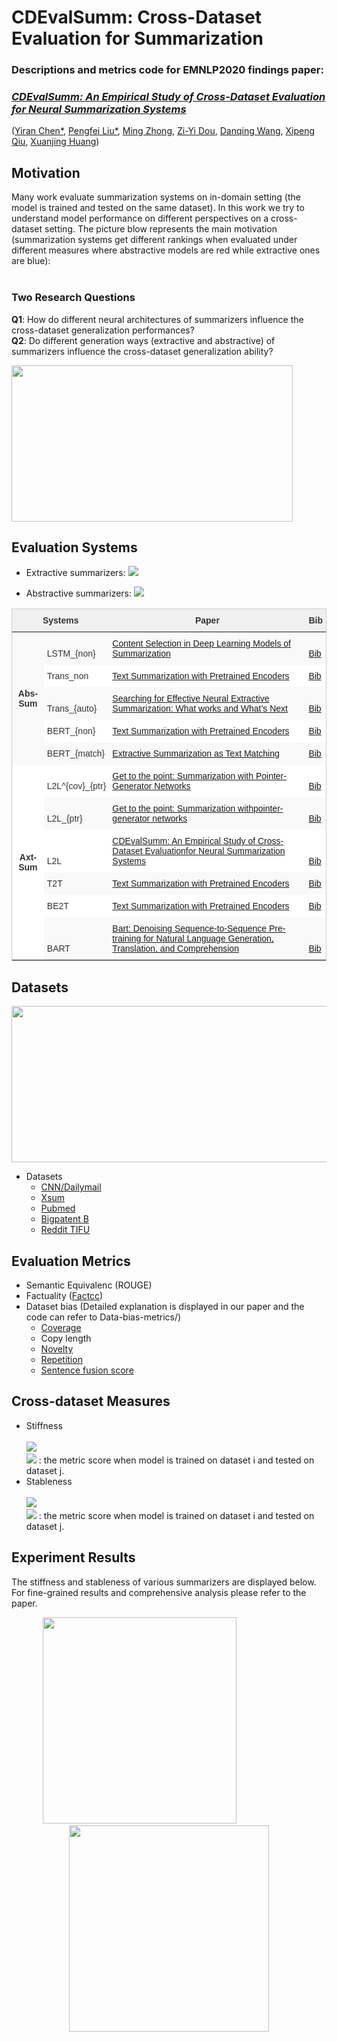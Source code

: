 # CDEvalSumm: Cross-Dataset Evaluation for Summarization

### Descriptions and metrics code for EMNLP2020 findings paper: 
### *[CDEvalSumm: An Empirical Study of Cross-Dataset Evaluation for Neural Summarization Systems]()*
([Yiran Chen*](https://scholar.google.com/citations?hl=zh-CN&user=ZEnShlcAAAAJ), [Pengfei Liu*](https://scholar.google.com/citations?hl=zh-CN&user=oIz_CYEAAAAJ), [Ming Zhong](https://scholar.google.com/citations?hl=zh-CN&user=mnifqeUAAAAJ), [Zi-Yi Dou](https://scholar.google.com/citations?hl=zh-CN&user=RWogNsEAAAAJ), [Danqing Wang](https://scholar.google.com/citations?hl=zh-CN&user=mAo_lUwAAAAJ), [Xipeng Qiu](https://scholar.google.com/citations?hl=zh-CN&user=Pq4Yp_kAAAAJ), [Xuanjing Huang](https://scholar.google.com/citations?hl=zh-CN&user=RGsMgZA4H78C))

## Motivation
Many work evaluate summarization systems on in-domain setting (the model is trained and tested on the same dataset). In this work we try to understand model performance on different perspectives on a cross-dataset setting. The picture blow represents the main motivation (summarization systems get different rankings when evaluated under different measures where abstractive models are red while extractive ones are blue): <br><br>

### Two Research Questions
**Q1**: How do different neural architectures of summarizers influence the cross-dataset generalization performances?<br>
**Q2**: Do different generation ways (extractive and abstractive) of summarizers influence the cross-dataset generalization ability?

<img src="https://github.com/zide05/CompSUM/blob/master/figs/ranking6.png" width="450" height="250">


## Evaluation Systems
  - Extractive summarizers: <img src="https://render.githubusercontent.com/render/math?math=LSTM_{non}, Trans_{non}, Trans_{auto}, BERT_{non}, BERT_{match}">
  <!--$LSTM_{non}$ , $Trans_{non}$ , $Trans_{auto}$ , $BERT_{non}$ , $BERT_{match}$-->
  
  - Abstractive summarizers: <img src="https://render.githubusercontent.com/render/math?math=L2L_{ptr}^{cov}, L2L_{ptr}, L2L, T2T, BE2T, BART">
  <!--$L2L_{ptr}^{cov}$ , $L2L_{ptr}$ , $L2L$ , $T2T$ , $BE2T$ , $BART$-->


<table style="border-collapse:collapse;border-color:#ccc;border-spacing:0;border-style:solid;border-width:1px" class="tg"><thead><tr><th style="background-color:#f0f0f0;border-color:inherit;border-style:solid;border-width:0px;color:#333;font-family:Arial, sans-serif;font-size:14px;font-weight:bold;overflow:hidden;padding:10px 5px;text-align:center;vertical-align:bottom;word-break:normal" colspan="2">Systems</th><th style="background-color:#f0f0f0;border-color:inherit;border-style:solid;border-width:0px;color:#333;font-family:Arial, sans-serif;font-size:14px;font-weight:bold;overflow:hidden;padding:10px 5px;text-align:center;vertical-align:bottom;word-break:normal">Paper</th><th style="background-color:#f0f0f0;border-color:inherit;border-style:solid;border-width:0px;color:#333;font-family:Arial, sans-serif;font-size:14px;font-weight:bold;overflow:hidden;padding:10px 5px;text-align:left;vertical-align:bottom;word-break:normal">Bib</th></tr></thead><tbody><tr><td style="background-color:#f9f9f9;border-color:inherit;border-style:solid;border-width:0px;color:#333;font-family:Arial, sans-serif;font-size:14px;font-weight:bold;overflow:hidden;padding:10px 5px;text-align:center;vertical-align:middle;word-break:normal" rowspan="5">Abs-Sum</td><td style="background-color:#f9f9f9;border-color:inherit;border-style:solid;border-width:0px;color:#333;font-family:Arial, sans-serif;font-size:14px;overflow:hidden;padding:10px 5px;text-align:left;vertical-align:bottom;word-break:normal">LSTM_{non}</td><td style="background-color:#f9f9f9;border-color:inherit;border-style:solid;border-width:0px;color:#333;font-family:Arial, sans-serif;font-size:14px;overflow:hidden;padding:10px 5px;text-align:left;vertical-align:bottom;word-break:normal"><a href="https://arxiv.org/pdf/1810.12343.pdf" target="_blank" rel="noopener noreferrer">Content Selection in   Deep Learning Models of Summarization</a></td><td style="background-color:#f9f9f9;border-color:inherit;border-style:solid;border-width:0px;color:#333;font-family:Arial, sans-serif;font-size:14px;overflow:hidden;padding:10px 5px;text-align:left;vertical-align:bottom;word-break:normal"><a href="https://www.aclweb.org/anthology/D18-1208.bib" target="_blank" rel="noopener noreferrer">Bib</a></td></tr><tr><td style="background-color:#fff;border-color:inherit;border-style:solid;border-width:0px;color:#333;font-family:Arial, sans-serif;font-size:14px;overflow:hidden;padding:10px 5px;text-align:left;vertical-align:bottom;word-break:normal">Trans_non</td><td style="background-color:#fff;border-color:inherit;border-style:solid;border-width:0px;color:#333;font-family:Arial, sans-serif;font-size:14px;overflow:hidden;padding:10px 5px;text-align:left;vertical-align:bottom;word-break:normal"><a href="https://arxiv.org/pdf/1908.08345.pdf" target="_blank" rel="noopener noreferrer">Text   Summarization  with  Pretrained    Encoders</a></td><td style="background-color:#fff;border-color:inherit;border-style:solid;border-width:0px;color:#333;font-family:Arial, sans-serif;font-size:14px;overflow:hidden;padding:10px 5px;text-align:left;vertical-align:bottom;word-break:normal"><a href="https://www.aclweb.org/anthology/D19-1387.bib" target="_blank" rel="noopener noreferrer">Bib</a></td></tr><tr><td style="background-color:#f9f9f9;border-color:inherit;border-style:solid;border-width:0px;color:#333;font-family:Arial, sans-serif;font-size:14px;overflow:hidden;padding:10px 5px;text-align:left;vertical-align:bottom;word-break:normal">Trans_{auto}</td><td style="background-color:#f9f9f9;border-color:inherit;border-style:solid;border-width:0px;color:#333;font-family:Arial, sans-serif;font-size:14px;overflow:hidden;padding:10px 5px;text-align:left;vertical-align:bottom;word-break:normal"><a href="https://arxiv.org/pdf/1907.03491.pdf" target="_blank" rel="noopener noreferrer">Searching   for Effective  Neural  Extractive    Summarization:  What  works and What’s Next</a></td><td style="background-color:#f9f9f9;border-color:inherit;border-style:solid;border-width:0px;color:#333;font-family:Arial, sans-serif;font-size:14px;overflow:hidden;padding:10px 5px;text-align:left;vertical-align:bottom;word-break:normal"><a href="https://www.aclweb.org/anthology/P19-1100.bib" target="_blank" rel="noopener noreferrer">Bib</a></td></tr><tr><td style="background-color:#fff;border-color:inherit;border-style:solid;border-width:0px;color:#333;font-family:Arial, sans-serif;font-size:14px;overflow:hidden;padding:10px 5px;text-align:left;vertical-align:bottom;word-break:normal">BERT_{non}</td><td style="background-color:#fff;border-color:inherit;border-style:solid;border-width:0px;color:#333;font-family:Arial, sans-serif;font-size:14px;overflow:hidden;padding:10px 5px;text-align:left;vertical-align:bottom;word-break:normal"><a href="https://arxiv.org/pdf/1908.08345.pdf" target="_blank" rel="noopener noreferrer">Text   Summarization  with  Pretrained    Encoders</a></td><td style="background-color:#fff;border-color:inherit;border-style:solid;border-width:0px;color:#333;font-family:Arial, sans-serif;font-size:14px;overflow:hidden;padding:10px 5px;text-align:left;vertical-align:bottom;word-break:normal"><a href="https://www.aclweb.org/anthology/D19-1387.bib" target="_blank" rel="noopener noreferrer">Bib</a></td></tr><tr><td style="background-color:#f9f9f9;border-color:inherit;border-style:solid;border-width:0px;color:#333;font-family:Arial, sans-serif;font-size:14px;overflow:hidden;padding:10px 5px;text-align:left;vertical-align:bottom;word-break:normal">BERT_{match}</td><td style="background-color:#f9f9f9;border-color:inherit;border-style:solid;border-width:0px;color:#333;font-family:Arial, sans-serif;font-size:14px;overflow:hidden;padding:10px 5px;text-align:left;vertical-align:bottom;word-break:normal"><a href="https://arxiv.org/pdf/2004.08795.pdf" target="_blank" rel="noopener noreferrer">Extractive   Summarization as Text Matching</a></td><td style="background-color:#f9f9f9;border-color:inherit;border-style:solid;border-width:0px;color:#333;font-family:Arial, sans-serif;font-size:14px;overflow:hidden;padding:10px 5px;text-align:left;vertical-align:bottom;word-break:normal"><a href="https://www.aclweb.org/anthology/2020.acl-main.552.bib" target="_blank" rel="noopener noreferrer">Bib</a></td></tr><tr><td style="background-color:#fff;border-color:inherit;border-style:solid;border-width:0px;color:#333;font-family:Arial, sans-serif;font-size:14px;font-weight:bold;overflow:hidden;padding:10px 5px;text-align:center;vertical-align:middle;word-break:normal" rowspan="6">Axt-Sum</td><td style="background-color:#fff;border-color:inherit;border-style:solid;border-width:0px;color:#333;font-family:Arial, sans-serif;font-size:14px;overflow:hidden;padding:10px 5px;text-align:left;vertical-align:bottom;word-break:normal">L2L^{cov}_{ptr}</td><td style="background-color:#fff;border-color:inherit;border-style:solid;border-width:0px;color:#333;font-family:Arial, sans-serif;font-size:14px;overflow:hidden;padding:10px 5px;text-align:left;vertical-align:bottom;word-break:normal"><a href="https://arxiv.org/pdf/1704.04368.pdf" target="_blank" rel="noopener noreferrer">Get to the   point: Summarization with Pointer-Generator Networks</a></td><td style="background-color:#fff;border-color:inherit;border-style:solid;border-width:0px;color:#333;font-family:Arial, sans-serif;font-size:14px;overflow:hidden;padding:10px 5px;text-align:left;vertical-align:bottom;word-break:normal"><a href="https://www.aclweb.org/anthology/P17-1099.bib" target="_blank" rel="noopener noreferrer">Bib</a></td></tr><tr><td style="background-color:#f9f9f9;border-color:inherit;border-style:solid;border-width:0px;color:#333;font-family:Arial, sans-serif;font-size:14px;overflow:hidden;padding:10px 5px;text-align:left;vertical-align:bottom;word-break:normal">L2L_{ptr}</td><td style="background-color:#f9f9f9;border-color:inherit;border-style:solid;border-width:0px;color:#333;font-family:Arial, sans-serif;font-size:14px;overflow:hidden;padding:10px 5px;text-align:left;vertical-align:bottom;word-break:normal"><a href="https://arxiv.org/pdf/1704.04368.pdf" target="_blank" rel="noopener noreferrer">Get to the   point: Summarization withpointer-generator networks</a></td><td style="background-color:#f9f9f9;border-color:inherit;border-style:solid;border-width:0px;color:#333;font-family:Arial, sans-serif;font-size:14px;overflow:hidden;padding:10px 5px;text-align:left;vertical-align:bottom;word-break:normal"><a href="https://www.aclweb.org/anthology/P17-1099.bib" target="_blank" rel="noopener noreferrer">Bib</a></td></tr><tr><td style="background-color:#fff;border-color:inherit;border-style:solid;border-width:0px;color:#333;font-family:Arial, sans-serif;font-size:14px;overflow:hidden;padding:10px 5px;text-align:left;vertical-align:bottom;word-break:normal">L2L</td><td style="background-color:#fff;border-color:inherit;border-style:solid;border-width:0px;color:#333;font-family:Arial, sans-serif;font-size:14px;overflow:hidden;padding:10px 5px;text-align:left;vertical-align:bottom;word-break:normal"><a href="https://github.com/zide05/CDEvalSumm" target="_blank" rel="noopener noreferrer">CDEvalSumm: An   Empirical Study of Cross-Dataset Evaluationfor Neural Summarization   Systems</a></td><td style="background-color:#fff;border-color:inherit;border-style:solid;border-width:0px;color:#333;font-family:Arial, sans-serif;font-size:14px;overflow:hidden;padding:10px 5px;text-align:left;vertical-align:bottom;word-break:normal"><a href="https://github.com/zide05/CDEvalSumm" target="_blank" rel="noopener noreferrer">Bib</a></td></tr><tr><td style="background-color:#f9f9f9;border-color:inherit;border-style:solid;border-width:0px;color:#333;font-family:Arial, sans-serif;font-size:14px;overflow:hidden;padding:10px 5px;text-align:left;vertical-align:bottom;word-break:normal">T2T</td><td style="background-color:#f9f9f9;border-color:inherit;border-style:solid;border-width:0px;color:#333;font-family:Arial, sans-serif;font-size:14px;overflow:hidden;padding:10px 5px;text-align:left;vertical-align:bottom;word-break:normal"><a href="https://arxiv.org/pdf/1908.08345.pdf" target="_blank" rel="noopener noreferrer">Text   Summarization  with  Pretrained    Encoders</a></td><td style="background-color:#f9f9f9;border-color:inherit;border-style:solid;border-width:0px;color:#333;font-family:Arial, sans-serif;font-size:14px;overflow:hidden;padding:10px 5px;text-align:left;vertical-align:bottom;word-break:normal"><a href="https://www.aclweb.org/anthology/D19-1387.bib" target="_blank" rel="noopener noreferrer">Bib</a></td></tr><tr><td style="background-color:#fff;border-color:inherit;border-style:solid;border-width:0px;color:#333;font-family:Arial, sans-serif;font-size:14px;overflow:hidden;padding:10px 5px;text-align:left;vertical-align:bottom;word-break:normal">BE2T</td><td style="background-color:#fff;border-color:inherit;border-style:solid;border-width:0px;color:#333;font-family:Arial, sans-serif;font-size:14px;overflow:hidden;padding:10px 5px;text-align:left;vertical-align:bottom;word-break:normal"><a href="https://arxiv.org/pdf/1908.08345.pdf" target="_blank" rel="noopener noreferrer">Text   Summarization  with  Pretrained    Encoders</a></td><td style="background-color:#fff;border-color:inherit;border-style:solid;border-width:0px;color:#333;font-family:Arial, sans-serif;font-size:14px;overflow:hidden;padding:10px 5px;text-align:left;vertical-align:bottom;word-break:normal"><a href="https://www.aclweb.org/anthology/D19-1387.bib" target="_blank" rel="noopener noreferrer">Bib</a></td></tr><tr><td style="background-color:#f9f9f9;border-color:inherit;border-style:solid;border-width:0px;color:#333;font-family:Arial, sans-serif;font-size:14px;overflow:hidden;padding:10px 5px;text-align:left;vertical-align:bottom;word-break:normal">BART</td><td style="background-color:#f9f9f9;border-color:inherit;border-style:solid;border-width:0px;color:#333;font-family:Arial, sans-serif;font-size:14px;overflow:hidden;padding:10px 5px;text-align:left;vertical-align:bottom;word-break:normal"><a href="https://arxiv.org/pdf/1810.12343.pdf" target="_blank" rel="noopener noreferrer">Bart:  Denoising    Sequence-to-Sequence    Pre-training for  Natural  Language    Generation,  Translation,  and Comprehension</a></td><td style="background-color:#f9f9f9;border-color:inherit;border-style:solid;border-width:0px;color:#333;font-family:Arial, sans-serif;font-size:14px;overflow:hidden;padding:10px 5px;text-align:left;vertical-align:bottom;word-break:normal"><a href="https://www.aclweb.org/anthology/2020.acl-main.703.bib" target="_blank" rel="noopener noreferrer">Bib</a></td></tr></tbody></table>





## Datasets

<img src="https://github.com/zide05/CompSUM/blob/master/figs/spider.png" width="800" height="250">

+ Datasets
  - [CNN/Dailymail](https://arxiv.org/pdf/1602.06023.pdf)
  - [Xsum](https://arxiv.org/pdf/1808.08745.pdf)
  - [Pubmed](https://arxiv.org/pdf/1804.05685.pdf)
  - [Bigpatent B](https://arxiv.org/pdf/1906.03741.pdf)
  - [Reddit TIFU](https://arxiv.org/pdf/1811.00783.pdf)

   

## Evaluation Metrics
+ Semantic Equivalenc (ROUGE)
+ Factuality ([Factcc](https://arxiv.org/pdf/1910.12840.pdf)) 
+ Dataset bias (Detailed explanation is displayed in our paper and the code can refer to Data-bias-metrics/)
  + [Coverage](https://arxiv.org/pdf/1804.11283.pdf) 
  + Copy length
  + [Novelty](https://arxiv.org/pdf/1704.04368.pdf)
  + [Repetition](https://arxiv.org/pdf/1704.04368.pdf)
  + [Sentence fusion score](https://arxiv.org/pdf/1906.00077.pdf) 
  

## Cross-dataset Measures
+ Stiffness 
  <br><br>
  <img src="https://render.githubusercontent.com/render/math?math=r^{\mu} = \frac{1}{N\times N}\sum_{i,j} {\mathbf{U}}_{ij}"> <br>
  <img src="https://render.githubusercontent.com/render/math?math={\mathbf{U}}_{ij}"> : the metric score when model is trained on dataset i and tested on dataset j.
+ Stableness  
  <br>
  <img src="https://render.githubusercontent.com/render/math?math=r^{\sigma} = \frac{1}{N\times N}\sum_{i,j} \mathbf{U}_{ij}/ \mathbf{U}_{jj}\times100 \%25"> <br>
  <img src="https://render.githubusercontent.com/render/math?math={\mathbf{U}}_{ij}"> : the metric score when model is trained on dataset i and tested on dataset j.

## Experiment Results
The stiffness and stableness of various summarizers are displayed below. For fine-grained results and comprehensive analysis please refer to the paper.
<div align="center"><img src="https://github.com/zide05/CompSUM/blob/master/figs/rouge_all.PNG" width="310" height="330">&nbsp&nbsp&nbsp&nbsp&nbsp&nbsp&nbsp&nbsp&nbsp&nbsp&nbsp&nbsp&nbsp&nbsp&nbsp&nbsp&nbsp&nbsp&nbsp&nbsp&nbsp&nbsp&nbsp&nbsp<img src="https://github.com/zide05/CompSUM/blob/master/figs/factcc_all.PNG" width="320" height="330"></div>


